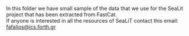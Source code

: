 In this folder we have small sample of the data that we use for the SeaLit project that has been extracted from FastCat. <br>
If anyone is interested in all the resources of SeaLiT contact this email: <fafalios@ics.forth.gr>
